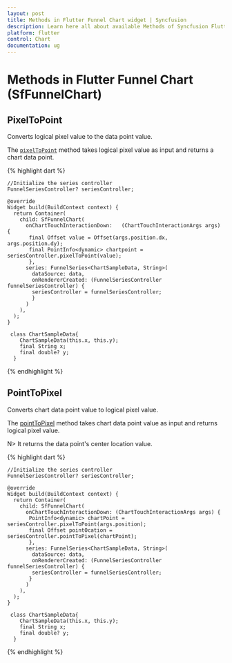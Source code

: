 ```yaml
---
layout: post
title: Methods in Flutter Funnel Chart widget | Syncfusion 
description: Learn here all about available Methods of Syncfusion Flutter Funnel Chart(SfFunnelChart) widget and more.
platform: flutter
control: Chart
documentation: ug
---
```


# Methods in Flutter Funnel Chart (SfFunnelChart)

## PixelToPoint 

Converts logical pixel value to the data point value.
 
The [`pixelToPoint`](~) method takes logical pixel value as input and returns a chart data point.
 

{% highlight dart %}

    //Initialize the series controller
    FunnelSeriesController? seriesController;

    @override
    Widget build(BuildContext context) {
      return Container(
        child: SfFunnelChart(
          onChartTouchInteractionDown:   (ChartTouchInteractionArgs args) {
           final Offset value = Offset(args.position.dx, args.position.dy);
           final PointInfo<dynamic> chartpoint = seriesController.pixelToPoint(value);
           }, 
          series: FunnelSeries<ChartSampleData, String>(
            dataSource: data,
            onRendererCreated: (FunnelSeriesController funnelSeriesController) {
            seriesController = funnelSeriesController;
            }
          )
        ),
      );
    }

     class ChartSampleData{
        ChartSampleData(this.x, this.y);
        final String x;
        final double? y;
      }


{% endhighlight %}

## PointToPixel 

 Converts chart data point value to logical pixel value.

The [pointToPixel](~) method takes chart data point value as input and returns logical pixel value.

N> It returns the data point's center location value.
 
{% highlight dart %}

    //Initialize the series controller
    FunnelSeriesController? seriesController;

    @override
    Widget build(BuildContext context) {
      return Container(
        child: SfFunnelChart(
          onChartTouchInteractionDown: (ChartTouchInteractionArgs args) {
           PointInfo<dynamic> chartPoint = seriesController.pixelToPoint(args.position);
           final Offset pointOcation = seriesController.pointToPixel(chartPoint);
           }, 
          series: FunnelSeries<ChartSampleData, String>(
            dataSource: data,
            onRendererCreated: (FunnelSeriesController funnelSeriesController) {
            seriesController = funnelSeriesController;
           }
          )
        ),
      );
    }

     class ChartSampleData{
        ChartSampleData(this.x, this.y);
        final String x;
        final double? y;
      }
{% endhighlight %}
